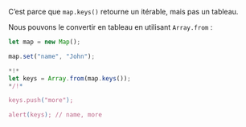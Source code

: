 
C’est parce que `map.keys()` retourne un itérable, mais pas un tableau.

Nous pouvons le convertir en tableau en utilisant `Array.from` :


```js run
let map = new Map();

map.set("name", "John");

*!*
let keys = Array.from(map.keys());
*/!*

keys.push("more");

alert(keys); // name, more
```
